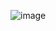 ![image](https://github.com/ttrreevvoorr/ttrreevvoorr/assets/53444861/e152b468-bb64-49be-af30-9825e6f4a29c)
